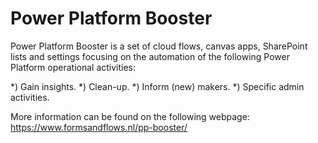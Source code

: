 # Power Platform Booster

Power Platform Booster is a set of cloud flows, canvas apps, SharePoint lists and settings focusing on the automation of the following Power Platform operational activities:

*) Gain insights.
*) Clean-up.
*) Inform (new) makers.
*) Specific admin activities.

More information can be found on the following webpage: https://www.formsandflows.nl/pp-booster/
